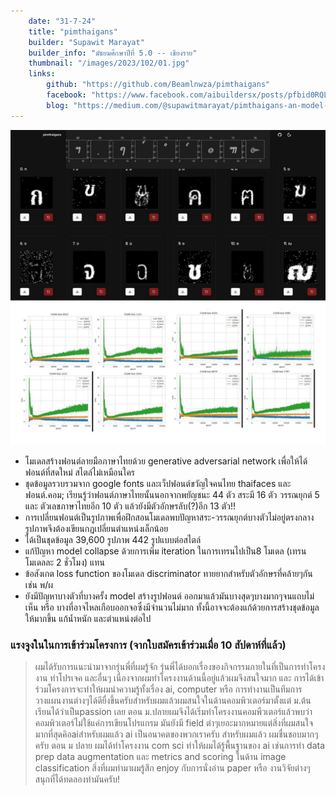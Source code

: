 ```yaml
---
    date: "31-7-24"
    title: "pimthaigans"
    builder: "Supawit Marayat"
    builder_info: "มัธยมศึกษาปีที่ 5.0 -- เชียงราย"
    thumbnail: "/images/2023/102/01.jpg"
    links:
        github: "https://github.com/Beamlnwza/pimthaigans"
        facebook: "https://www.facebook.com/aibuildersx/posts/pfbid0RQL33TVwSdGyiYrxPvKrPXw19GBtMHvxBKz1xBjmKRhcRfYgsfKiSnZbtQTc1Nrnl"
        blog: "https://medium.com/@supawitmarayat/pimthaigans-an-model-try-to-synthesis-thai-typo-f19a2e7d0bce"
---
```


![image](/images/2023/102/01.jpg)

- โมเดลสร้างฟอนต์ลายมือภาษาไทยด้วย generative adversarial network เพื่อให้ได้ฟอนต์ที่สดใหม่ สไตล์ไม่เหมือนใคร
- ชุดข้อมูลรวบรวมจาก google fonts และเว็ปฟอนต์ขวัญใจคนไทย thaifaces และ ฟอนต์.คอม; เรียนรู้ว่าฟอนต์ภาษาไทยนั้นนอกจากพยัญชนะ 44 ตัว สระมี 16 ตัว วรรณยุกต์ 5 และ ตัวเลขภาษาไทยอีก 10 ตัว แล้วยังมีตัวอักษรลับ(?)อีก 13 ตัว!!
- การเปลี่ยนฟอนต์เป็นรูปภาพเพื่อฝึกสอนโมเดลพบปัญหาสระ-วรรณยุกต์บางตัวไม่อยู่ตรงกลางรูปภาพจึงต้องเขียนกฎเปลี่ยนตำแหน่งเล็กน้อย
- ได้เป็นชุดข้อมูล 39,600 รูปภาพ 442 รูปแบบต่อสไตล์
- แก้ปัญหา model collapse ด้วยการเพิ่ม iteration ในการเทรนไปเป็น8 โมเดล (เทรนโมเดลละ 2 ชั่วโมง) แทน
- ข้อสังเกต loss function ของโมเดล discriminator ทายยากสำหรับตัวอักษรที่คล้ายๆกัน เช่น พ/ผ
- ยังมีปัญหาบางตัวที่บางครั้ง model สร้างรูปฟอนต์ ออกมาแล้วมันบางสุดๆบางมากๆจนแถบไม่เห็น หรือ บางที่อาจไหลเกือบออกจอซึ่งมีจำนวนไม่มาก ทั้งนี้อาจจะต้องแก้ด้วยการสร้างชุดข้อมูลให้มากขึ้น แก้น้ำหนัก และตำแหน่งต่อไป

### แรงจูงในในการเข้าร่วมโครงการ (จากใบสมัครเข้าร่วมเมื่อ 10 สัปดาห์ที่แล้ว)

> ผมได้รับการแนะนำมาจากรุ่นพี่ที่ผมรู้จัก รุ่นพี่ได้บอกเรื่องของกิจกรรมภายในที่เป็นการทำโครงงาน ทำโปรเจค และอื่นๆ เนื่องจากผมทำโครงงานด้านนี้อยู่แล้วผมจึงสนใจมาก และ การได้เข้าร่วมโครงการจะทำให้ผมนำความรู้ทั้งเรื่อง ai, computer หรือ การทำงานเป็นทีมการวางแผนงานต่างๆได้ดียื่งขึ้นครับสำหรับผมแล้วผมสนใจในด้านคอมพิวเตอร์มาตั้งแต่ ม.ต้น เรียนได้ว่าเป็นpassion เลย ตอน ม.ปลายผมจึงได้เริ่มทำโครงงานคอมพืวเตอร์แล้วพบว่า คอมพิวเตอร์ไม่ใช้แค่การเขียนโปรแกรม มันยังมี field ต่าๆเยอะมากหมายแต่สิ่งที่ผมสนใจมากที่สุดคิอaiสำหรับผมแล้ว ai เป็นอนาคตของพวกเราครับ สำหรับผมแล้ว ผมชื่นชอบมากๆครับ ตอน ม ปลาย ผมได้ทำโครงงาน com sci ทำให้ผมได้รู้พื้นฐานของ ai เช่นการทำ data prep data augmentation และ metrics and scoring ในด้าน image classification สิ่งที่ผมทำมาผมรู้สึก enjoy กับการนั่งอ่าน paper หรือ งานวิจัยต่างๆ สนุกที่ได้ทดลองทำมันครับ!
    